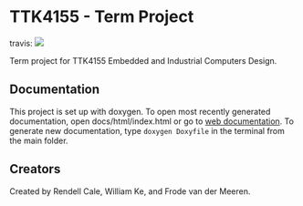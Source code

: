 # TTK4155 - Term Project
travis: ![](https://api.travis-ci.org/rendellc/Byggern.svg?branch=master)

Term project for TTK4155 Embedded and Industrial Computers Design.

## Documentation
This project is set up with doxygen. To open most recently generated documentation, open docs/html/index.html or go to [web documentation](http://folk.ntnu.no/rendellc/ttk4155/). 
To generate new documentation, type ```doxygen Doxyfile``` in the terminal from the main folder. 


## Creators
Created by Rendell Cale, William Ke, and Frode van der Meeren. 
